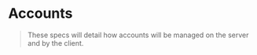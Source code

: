 # Accounts

> These specs will detail how accounts will be managed on the server and by the client.


